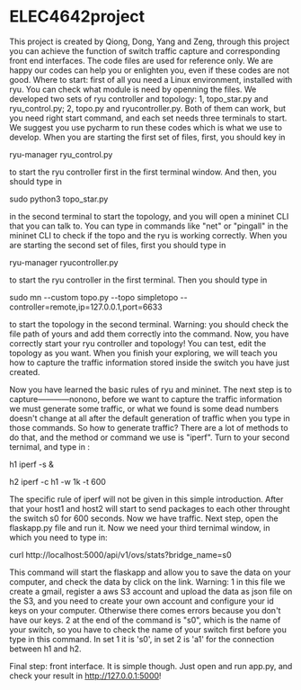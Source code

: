 # ELEC4642project
This project is created by Qiong, Dong, Yang and Zeng, through this project you can achieve the function of switch traffic capture and corresponding front end interfaces. The code files are used for reference only. We are happy our codes can help you or enlighten you, even if these codes are not good.
Where to start: first of all you need a Linux environment, installed with ryu. You can check what module is need by openning the files. 
We developed two sets of ryu controller and topology: 1, topo_star.py and ryu_control.py; 2, topo.py and ryucontroller.py. Both of them can work, but you need right start command, and each set needs three terminals to start. We suggest you use pycharm to run these codes which is what we use to develop.
When you are starting the first set of files, first, you should key in 


ryu-manager ryu_control.py


to start the ryu controller first in the first terminal window. And then, you should type in 


sudo python3 topo_star.py


in the second terminal to start the topology, and you will open a mininet CLI that you can talk to. You can type in commands like "net" or "pingall" in the mininet CLI to check if the topo and the ryu is working correctly.
When you are starting the second set of files, first you should type in 


ryu-manager ryucontroller.py


to start the ryu controller in the first terminal. Then you should type in 


sudo mn --custom topo.py --topo simpletopo --controller=remote,ip=127.0.0.1,port=6633


to start the topology in the second terminal. 
Warning: you should check the file path of yours and add them correctly into the command.
Now, you have correctly start your ryu controller and topology! You can test, edit the topology as you want. When you finish your exploring, we will teach you how to capture the traffic information stored inside the switch you have just created.


Now you have learned the basic rules of ryu and mininet. The next step is to capture————nonono, before we want to capture the traffic information we must generate some traffic, or what we found is some dead numbers doesn't change at all after the default generation of traffic when you type in those commands.
So how to generate traffic? There are a lot of methods to do that, and the method or command we use is "iperf". Turn to your second ternimal, and type in :


h1 iperf -s &

h2 iperf -c h1 -w 1k -t 600


The specific rule of iperf will not be given in this simple introduction. After that your host1 and host2 will start to send packages to each other throught the switch s0 for 600 seconds. 
Now we have traffic. Next step, open the flaskapp.py file and run it. Now we need your third ternimal window, in which you need to type in:


curl http://localhost:5000/api/v1/ovs/stats?bridge_name=s0

This command will start the flaskapp and allow you to save the data on your computer, and check the data by click on the link. 
Warning: 1 in this file we create a gmail, register a aws S3 account and upload the data as json file on the S3, and you need to create your own account and configure your id keys on your computer. Otherwise there comes errors because you don't have our keys.
2 at the end of the command is "s0", which is the name of your switch, so you have to check the name of your switch first before you type in this command. In set 1 it is 's0', in set 2 is 'a1' for the connection between h1 and h2.

Final step: front interface. It is simple though. Just open and run app.py, and check your result in http://127.0.0.1:5000!



